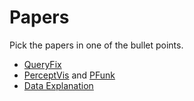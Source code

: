 # Papers 

Pick the papers in one of the bullet points.

* [QueryFix](http://arxiv.org/abs/1601.07539)
* [PerceptVis](http://perceptvis.github.io/wu_nandi_dsia15.pdf) and [PFunk](http://sirrice.github.io/files/papers/pfunk-hilda16.pdf)
* [Data Explanation](http://sirrice.github.io/files/papers/scorpion-vldb13.pdf)
 
